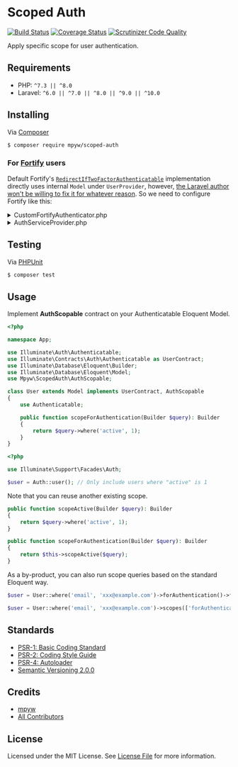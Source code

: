 # Scoped Auth

[![Build Status](https://github.com/mpyw/scoped-auth/actions/workflows/ci.yml/badge.svg?branch=master)](https://github.com/mpyw/scoped-auth/actions)
[![Coverage Status](https://coveralls.io/repos/github/mpyw/scoped-auth/badge.svg?branch=master)](https://coveralls.io/github/mpyw/scoped-auth?branch=master)
[![Scrutinizer Code Quality](https://scrutinizer-ci.com/g/mpyw/scoped-auth/badges/quality-score.png?b=master)](https://scrutinizer-ci.com/g/mpyw/scoped-auth/?branch=master)

Apply specific scope for user authentication.

## Requirements

- PHP: `^7.3 || ^8.0`
- Laravel: `^6.0 || ^7.0 || ^8.0 || ^9.0 || ^10.0`

## Installing

Via [Composer](https://getcomposer.org/)

```bash
$ composer require mpyw/scoped-auth
```

### For [Fortify](https://github.com/laravel/fortify) users

Default Fortify's [`RedirectIfTwoFactorAuthenticatable`](https://github.com/laravel/fortify/blob/7da6504f5f8a5fe6854dedaffc81ac497194ba56/src/Actions/RedirectIfTwoFactorAuthenticatable.php#L89-L91) implementation directly uses internal `Model` under `UserProvider`, however, [the Laravel author won't be willing to fix it for whatever reason](https://github.com/laravel/fortify/pull/393). So we need to configure Fortify like this:

<details>
<summary>CustomFortifyAuthenticator.php</summary>

```php
<?php

namespace App\Auth;

use Illuminate\Http\Request;
use Illuminate\Contracts\Auth\Authenticatable;
use Illuminate\Contracts\Auth\StatefulGuard;
use Illuminate\Contracts\Auth\UserProvider;
use Laravel\Fortify\Fortify;

class CustomFortifyAuthenticator
{
    private const PASSWORD_NAME = 'password';

    /**
     * @var UserProvider
     */
    private $provider;

    public function __construct(StatefulGuard $guard)
    {
        // Assert `StatefulGuard` has `getProvider()` which is not declared in the contract
        assert(method_exists($guard, 'getProvider'));
        $provider = $guard->getProvider();

        assert($provider instanceof UserProvider);
        $this->provider = $provider;
    }

    public function __invoke(Request $request): ?Authenticatable
    {
        $user = $this->provider->retrieveByCredentials([
            Fortify::username() => $request->input(Fortify::username()),
        ]);

        return $user && $this->provider->validateCredentials($user, [
            self::PASSWORD_NAME => $request->input(self::PASSWORD_NAME),
        ]) ? $user : null;
    }
}
```
</details>

<details>
<summary>AuthServiceProvider.php</summary>

```php
<?php

namespace App\Providers;

use App\Auth\CustomFortifyAuthenticator;
use Illuminate\Support\ServiceProvider;
use Laravel\Fortify\Fortify;

class AuthServiceProvider extends ServiceProvider
{
    public function boot(CustomFortifyAuthenticator $authenticator): void
    {
        Fortify::authenticateUsing($authenticator);
    }
}
```
</details>

## Testing

Via [PHPUnit](https://phpunit.de/)

```bash
$ composer test
```

## Usage

Implement **AuthScopable** contract on your Authenticatable Eloquent Model.

```php
<?php

namespace App;

use Illuminate\Auth\Authenticatable;
use Illuminate\Contracts\Auth\Authenticatable as UserContract;
use Illuminate\Database\Eloquent\Builder;
use Illuminate\Database\Eloquent\Model;
use Mpyw\ScopedAuth\AuthScopable;

class User extends Model implements UserContract, AuthScopable
{
    use Authenticatable;

    public function scopeForAuthentication(Builder $query): Builder
    {
        return $query->where('active', 1);
    }
}
```

```php
<?php

use Illuminate\Support\Facades\Auth;

$user = Auth::user(); // Only include users where "active" is 1
```

Note that you can reuse another existing scope.

```php
public function scopeActive(Builder $query): Builder
{
    return $query->where('active', 1);
}

public function scopeForAuthentication(Builder $query): Builder
{
    return $this->scopeActive($query);
}
```

As a by-product, you can also run scope queries based on the standard Eloquent way.

```php
$user = User::where('email', 'xxx@example.com')->forAuthentication()->firstOrFail();
```

```php
$user = User::where('email', 'xxx@example.com')->scopes(['forAuthentication'])->firstOrFail();
```

## Standards

- [PSR-1: Basic Coding Standard](https://www.php-fig.org/psr/psr-1/)
- [PSR-2: Coding Style Guide](https://www.php-fig.org/psr/psr-2/)
- [PSR-4: Autoloader](https://www.php-fig.org/psr/psr-4/)
- [Semantic Versioning 2.0.0](https://semver.org/)

## Credits

- [mpyw](https://github.com/mpyw)
- [All Contributors](../../contributors)

## License

Licensed under the MIT License. See [License File](LICENSE.md) for more information.
